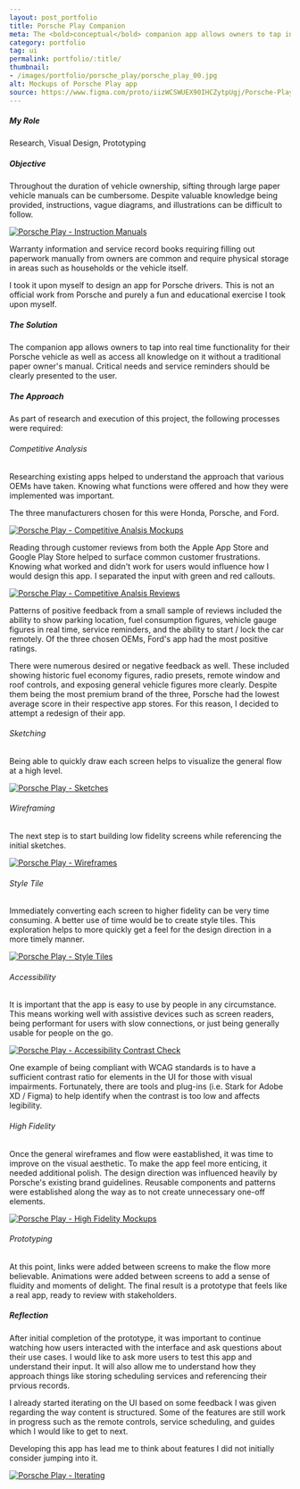 ```yaml
---
layout: post_portfolio
title: Porsche Play Companion
meta: The <bold>conceptual</bold> companion app allows owners to tap into real time functionality for their Porsche vehicle.
category: portfolio
tag: ui
permalink: portfolio/:title/
thumbnail: 
- /images/portfolio/porsche_play/porsche_play_00.jpg
alt: Mockups of Porsche Play app
source: https://www.figma.com/proto/iizWCSWUEX90IHCZytpUgj/Porsche-Play?node-id=2%3A2&scaling=scale-down
---
```


<section>
<h5>My Role</h5>

<p>Research, Visual Design, Prototyping</p>
</section>

<section>
<h5>Objective</h5>

<p>Throughout the duration of vehicle ownership, sifting through large paper vehicle manuals can be cumbersome. Despite valuable knowledge being provided, instructions, vague diagrams, and illustrations can be difficult to follow.</p>

<div class="lightgallery">
  <a href="/images/portfolio/porsche_play/porsche_play_01.jpg"><img src="/images/portfolio/porsche_play/porsche_play_01.jpg" alt="Porsche Play - Instruction Manuals"></a>
</div>

<p>Warranty information and service record books requiring filling out paperwork manually from owners are common and require physical storage in areas such as households or the vehicle itself.</p>

<p>I took it upon myself to design an app for Porsche drivers. This is <bold>not an official work from Porsche</bold> and purely a fun and educational exercise I took upon myself.</p>
</section>

<section>
<h5>The Solution</h5>

<p>The companion app allows owners to tap into real time functionality for their Porsche vehicle as well as access all knowledge on it without a traditional paper owner's manual. Critical needs and service reminders should be clearly presented to the user.</p>
</section>

<section>
<h5>The Approach</h5>

<p>As part of research and execution of this project, the following processes were required:</p>
</section>

<section>
<h6>Competitive Analysis</h6>

<p>Researching existing apps helped to understand the approach that various OEMs have taken. Knowing what functions were offered and how they were implemented was important.</p>

<p>The three manufacturers chosen for this were Honda, Porsche, and Ford.</p>

<div class="lightgallery">
  <a href="/images/portfolio/porsche_play/porsche_play_02.jpg"><img src="/images/portfolio/porsche_play/porsche_play_02.jpg" alt="Porsche Play - Competitive Analsis Mockups"></a>
</div>

<p>Reading through customer reviews from both the Apple App Store and Google Play Store helped to surface common customer frustrations. Knowing what worked and didn't work for users would influence how I would design this app. I separated the input with green and red callouts.</p>

<div class="lightgallery">
  <a href="/images/portfolio/porsche_play/porsche_play_03.jpg"><img src="/images/portfolio/porsche_play/porsche_play_03.jpg" alt="Porsche Play - Competitive Analsis Reviews"></a>
</div>

<p>Patterns of positive feedback from a small sample of reviews included the ability to show parking location, fuel consumption figures, vehicle gauge figures in real time, service reminders, and the ability to start / lock the car remotely. Of the three chosen OEMs, Ford's app had the most positive ratings.</p>

<p>There were numerous desired or negative feedback as well. These included showing historic fuel economy figures, radio presets, remote window and roof controls, and exposing general vehicle figures more clearly. Despite them being the most premium brand of the three, Porsche had the lowest average score in their respective app stores. For this reason, I decided to attempt a redesign of their app.</p>
</section>

<section>
<h6>Sketching</h6>

<p>Being able to quickly draw each screen helps to visualize the general flow at a high level.</p>

<div class="lightgallery">
  <a href="/images/portfolio/porsche_play/porsche_play_04.jpg"><img src="/images/portfolio/porsche_play/porsche_play_04.jpg" alt="Porsche Play - Sketches"></a>
</div>
</section>

<section>
<h6>Wireframing</h6>

<p>The next step is to start building low fidelity screens while referencing the initial sketches.</p>

<div class="lightgallery">
  <a href="/images/portfolio/porsche_play/porsche_play_05.jpg"><img src="/images/portfolio/porsche_play/porsche_play_05.jpg" alt="Porsche Play - Wireframes"></a>
</div>
</section>

<section>
<h6>Style Tile</h6>

<p>Immediately converting each screen to higher fidelity can be very time consuming. A better use of time would be to create style tiles. This exploration helps to more quickly get a feel for the design direction in a more timely manner.</p>

<div class="lightgallery">
  <a href="/images/portfolio/porsche_play/porsche_play_06.jpg"><img src="/images/portfolio/porsche_play/porsche_play_06.jpg" alt="Porsche Play - Style Tiles"></a>
</div>
</section>

<section>
<h6>Accessibility</h6>

<p>It is important that the app is easy to use by people in any circumstance. This means working well with assistive devices such as screen readers, being performant for users with slow connections, or just being generally usable for people on the go.</p>

<div class="lightgallery">
  <a href="/images/portfolio/porsche_play/porsche_play_07.jpg"><img src="/images/portfolio/porsche_play/porsche_play_07.jpg" alt="Porsche Play - Accessibility Contrast Check"></a>
</div>

<p>One example of being compliant with WCAG standards is to have a sufficient contrast ratio for elements in the UI for those with visual impairments. Fortunately, there are tools and plug-ins (i.e. Stark for Adobe XD / Figma) to help identify when the contrast is too low and affects legibility.</p>
</section>

<section>
<h6>High Fidelity</h6>

<p>Once the general wireframes and flow were eastablished, it was time to improve on the visual aesthetic. To make the app feel more enticing, it needed additional polish. The design direction was influenced heavily by Porsche's existing brand guidelines. Reusable components and patterns were established along the way as to not create unnecessary one-off elements.</p>

<div class="lightgallery">
  <a href="/images/portfolio/porsche_play/porsche_play_08.jpg"><img src="/images/portfolio/porsche_play/porsche_play_08.jpg" alt="Porsche Play - High Fidelity Mockups"></a>
</div>
</section>

<section>
<h6>Prototyping</h6>

<p>At this point, links were added between screens to make the flow more believable. Animations were added between screens to add a sense of fluidity and moments of delight. The final result is a prototype that feels like a real app, ready to review with stakeholders.</p>
</section>

<section>
<h5>Reflection</h5>

<p>After initial completion of the prototype, it was important to continue watching how users interacted with the interface and ask questions about their use cases. I would like to ask more users to test this app and understand their input. It will also allow me to understand how they approach things like storing scheduling services and referencing their prvious records.</p>

<p>I already started iterating on the UI based on some feedback I was given regarding the way content is structured. Some of the features are still work in progress such as the remote controls, service scheduling, and guides which I would like to get to next.</p>

<p>Developing this app has lead me to think about features I did not initially consider jumping into it.</p>

<div class="lightgallery">
  <a href="/images/portfolio/porsche_play/porsche_play_09.jpg"><img src="/images/portfolio/porsche_play/porsche_play_09.jpg" alt="Porsche Play - Iterating"></a>
</div>
</section>